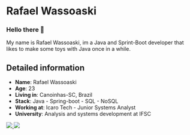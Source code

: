 # Rafael Wassoaski 

### Hello there 🖖

My name is Rafael Wassoaski, im a Java and Sprint-Boot developer that likes to make some toys with Java once in a while.

## Detailed information

* **Name**: Rafael Wassoaski
* **Age**: 23
* **Living in**: Canoinhas-SC, Brazil
* **Stack**: Java - Spring-boot - SQL - NoSQL
* **Working at**: Icaro Tech - Junior Systems Analyst
* **University**: Analysis and systems development at IFSC

<!-- ## Current learning 📚
* **React**
* **React native** -->

<!-- ## Curiosities about me
* I really like the Dark Souls franchise
* I already had a application server running at my notebook using one pendrive as hard drive
* I already had a bot writed in C to play naval battle with me via power shell. A project is rebuildit with Node.Js and React
* I worked 3 and a half years as video editor in a journal -->

<!-- <h2 align='left'>#Github: :octocat:⚙️</h2>
<p align="center">
    <img  align="center" src="https://github-readme-stats.vercel.app/api?username=Rafael-Wassoaski&count_private=true&show_icons=true&theme=onedark" alt="My GitHub stats"/>
    <img  align="center" src="https://github-readme-stats.vercel.app/api/top-langs/?username=Rafael-Wassoaski&langs_count=10&layout=compact&theme=onedark" alt="Most Used Language"/>
</p>
<h2 align='left'>#Github Points: :octocat:🏆️</h2>
<p align="center">
    <img src="https://github-profile-trophy.vercel.app/?username=Rafael-Wassoaski&theme=onedark&margin-w=7&hide_border=true" alt="Rafael-Wassoaski points"/>
</p>

![Visitor Badge](https://visitor-badge.laobi.icu/badge?page_id=Rafael-Wassoaski.Rafael-Wassoaski)
 -->
<div>
    <a target='_blank' href="https://www.instagram.com/meia._.noite/">
        <img src="https://img.shields.io/badge/Instagram-E4405F?style=for-the-badge&logo=instagram&logoColor=white">
    </a>
    <a target='_blank' href="https://www.linkedin.com/in/rafael-eduardo-meirelles-wassoaski-0b328015b/">
        <img src="https://img.shields.io/badge/LinkedIn-0077B5?style=for-the-badge&logo=linkedin&logoColor=white">
    </a>
</div>

